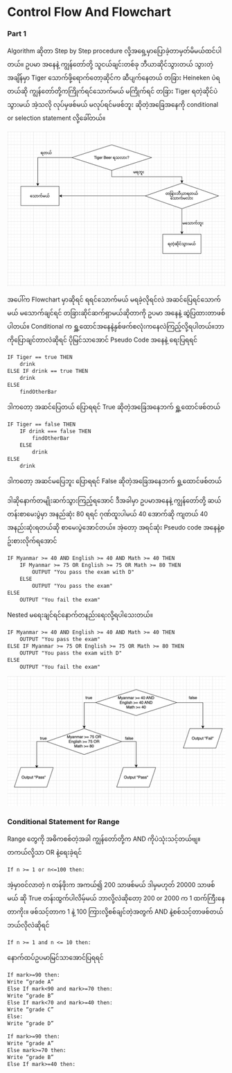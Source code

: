 # Control Flow And Flowchart 

### Part 1

Algorithm ဆိုတာ Step by Step procedure လို့အရှေ့မှာပြောခဲ့တာမှတ်မိမယ်ထင်ပါတယ်။ ဥပမာ အနေနဲ့ ကျွန်တော်တို့ သူငယ်ချင်းတစ်ခု ဘီယာဆိုင်သွားတယ် သွားတဲ့အချိန်မှာ Tiger သောက်ဖို့ရောက်တော့ဆိုင်က ဆီပျက်နေတယ် တခြား Heineken ပဲရတယ်ဆို ကျွန်တော်တို့ကကြိုက်ရင်သောက်မယ် မကြိုက်ရင် တခြား Tiger ရတဲ့ဆိုင်ပဲသွားမယ် အဲ့သလို လုပ်မှဖစ်မယ် မလုပ်ရင်မဖစ်ဘူး ဆိုတဲ့အခြေအနေကို conditional or selection statement လို့ခေါ်တယ်။

![Flowchart](https://github.com/aungsannphyo/Data-Structure-And-Algorithms/blob/main/image/flowchart1.png?raw=true)

အပေါ်က Flowchart မှာဆိုရင် ရရင်သောက်မယ် မရခဲ့လိုရင်လဲ အဆင်ပြေရင်သောက်မယ် မသောက်ချင်ရင် တခြားဆိုင်ဆက်ရှာမယ်ဆိုတာကို ဥပမာ အနေနဲ့ ဆွဲပြထားတာဖစ်ပါတယ်။ Conditional က ရှူ့ထောင်အနေနဲ့နှစ်ဖက်စလုံးကနေလဲကြည့်လို့ရပါတယ်။ဘာကိုပြောချင်တာလဲဆိုရင် ပိုမြင်သာအောင် Pseudo Code အနေနဲ့ ရေးပြရရင်

```
IF Tiger == true THEN
    drink
ELSE IF drink == true THEN
    drink
ELSE 
    findOtherBar
```
ဒါကတော့ အဆင်ပြေတယ် ပြောရရင် True ဆိုတဲ့အခြေအနေဘက် ရှူ့ထောင်ဖစ်တယ်


```
IF Tiger == false THEN 
    IF drink === false THEN
        findOtherBar
    ELSE
        drink
ELSE 
    drink
```
ဒါကတော့ အဆင်မပြေဘူး ပြောရရင် False ဆိုတဲ့အခြေအနေဘက် ရှု့ထောင်ဖစ်တယ်

ဒါဆိုနောက်တမျိုးဆက်သွားကြည့်ရအောင် ဒီအခါမှာ ဥပမာအနေနဲ့ ကျွန်တော်တို့ ဆယ်တန်းစာမေးပွဲမှာ အနည်ဆုံး 80 ရရင် ဂုဏ်ထူးပါမယ် 40 အောက်ဆို ကျတယ် 40 အနည်းဆုံးရတယ်ဆို စာမေးပွဲအောင်တယ်။ အဲ့တော့ အရင်ဆုံး Pseudo code အနေနဲ့စဥ်းစားလိုက်ရအောင်


```
IF Myanmar >= 40 AND English >= 40 AND Math >= 40 THEN
    IF Myanmar >= 75 OR English >= 75 OR Math >= 80 THEN
        OUTPUT "You pass the exam with D"
    ELSE 
        OUTPUT "You pass the exam"
ELSE
    OUTPUT "You fail the exam"
```

Nested မရေးချင်ရင်နောက်တနည်းရေးလို့ရပါသေးတယ်။

```
IF Myanmar >= 40 AND English >= 40 AND Math >= 40 THEN
    OUTPUT "You pass the exam"
ELSE IF Myanmar >= 75 OR English >= 75 OR Math >= 80 THEN
    OUTPUT "You pass the exam with D"
ELSE
    OUTPUT "You fail the exam"
```

![Flowchart](https://github.com/aungsannphyo/Data-Structure-And-Algorithms/blob/main/image/flowchart2.png?raw=true)


### Conditional Statement for Range

Range တွေကို အဓိကစစ်တဲ့အခါ ကျွန်တော်တို့က AND ကိုပဲသုံးသင့်တယ်ဗျ။ တကယ်လို့သာ OR နဲ့ရေးခဲ့ရင် 

```
If n >= 1 or n<=100 then:
```

အဲ့မှာ၀င်လာတဲ့ n တန်ဖိုးက အကယ်၍ 200 သာဖစ်မယ် ဒါမှမဟုတ် 20000 သာဖစ်မယ် ဆို True တန်းထွက်ပါလိမ့်မယ် ဘာလို့လဲဆိုတော့ 200 or 2000 က 1 ထက်ကြီးနေတာကိုး။ ဖစ်သင့်တာက 1 နဲ့ 100 ကြားလို့စစ်ချင်တဲ့အတွက် AND နဲ့စစ်သင့်တာဖစ်တယ် ဘယ်လိုလဲဆိုရင် 

```
If n >= 1 and n <= 10 then:
```

နောက်ထပ်ဥပမာမြင်သာအောင်ပြရရင် 

```
If mark>=90 then:
Write “grade A”
Else If mark<90 and mark>=70 then:
Write “grade B”
Else If mark<70 and mark>=40 then:
Write “grade C”
Else:
Write “grade D”
```

```
If mark>=90 then:
Write “grade A”
Else mark>=70 then:
Write “grade B”
Else If mark>=40 then:
```